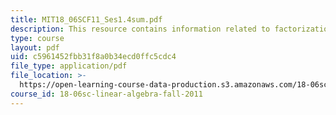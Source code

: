 ```yaml
---
title: MIT18_06SCF11_Ses1.4sum.pdf
description: This resource contains information related to factorization into A = LU.
type: course
layout: pdf
uid: c5961452fbb31f8a0b34ecd0ffc5cdc4
file_type: application/pdf
file_location: >-
  https://open-learning-course-data-production.s3.amazonaws.com/18-06sc-linear-algebra-fall-2011/c5961452fbb31f8a0b34ecd0ffc5cdc4_MIT18_06SCF11_Ses1.4sum.pdf
course_id: 18-06sc-linear-algebra-fall-2011
---
```

